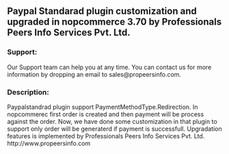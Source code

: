 <h2>Paypal Standarad plugin customization and upgraded in nopcommerce 3.70 by Professionals Peers Info Services Pvt. Ltd.</h2>

<h3>Support:</h3>
Our Support team can help you at any time. You can contact us for more information by dropping an email to sales@propeersinfo.com.

<h3>Description:</h3>
Paypalstandrad plugin support PaymentMethodType.Redirection. 
In nopcommerec first order is created and then payment will be process against the order.
Now, we have done some customization in that plugin to support only order will be generaterd if payment is successfull.
Upgradation features is implemented by Professionals Peers Info Services Pvt. Ltd. http://www.propeersinfo.com
